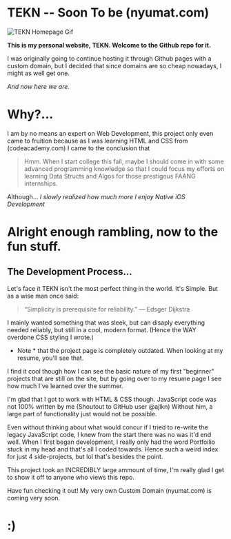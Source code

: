 # TEKN -- Soon To be (nyumat.com)

![TEKN Homepage Gif](TEKN-demo.gif)

**This is my personal website, TEKN. Welcome to the Github repo for it.**

I was originally going to continue hosting it through Github pages with a custom domain, but I decided that since domains are so cheap nowadays, I might as well get one.

*And now here we are.*

# Why?...

I am by no means an expert on Web Development, this project only even came to fruition because as I was learning HTML and CSS from (codeacademy.com) I came to the conclusion that

> Hmm. When I  start college this fall, maybe I should come in with some advanced programming knowledge so that I could focus my efforts on learning Data Structs and Algos for those prestigous FAANG internships. 

Although... *I slowly realized how much more I enjoy Native iOS Development*


# Alright enough rambling, now to the fun stuff.
## The Development Process...

Let's face it TEKN isn't the most perfect thing in the world. It's Simple. But as a wise man once said:

> “Simplicity is prerequisite for reliability.” — Edsger Dijkstra 

I mainly wanted something that was sleek, but can disaply everything needed reliably, but still in a cool, modern format. (Hence the WAY overdone CSS styling I wrote.)

* Note * that the project page is completely outdated. When looking at my resume, you'll see that.

I find it cool though how I can see the basic nature of my first "beginner" projects that are still on the site, but by going over to my resume page I see how much I've learned over the summer.

I'm glad that I got to work with HTML & CSS though. JavaScript code was not 100% written by me (Shoutout to GitHub user @ajlkn) Without him, a large part of functionality just would not  be possible.

Even without thinking about what would concur if I tried to re-write the legacy JavaScript code, I knew from the start there was no was it'd end well. When I first began development, I really only had the word Portfoilio stuck in my head and that's all I coded towards. Hence such a weird index for just 4 side-projects, but lol that's besides the point. 

This project took an INCREDIBLY large ammount of time, I'm really glad I get to show it off to anyone who views this repo.

Have fun checking it out! My very own Custom Domain (nyumat.com) is coming very soon. 

# :)

